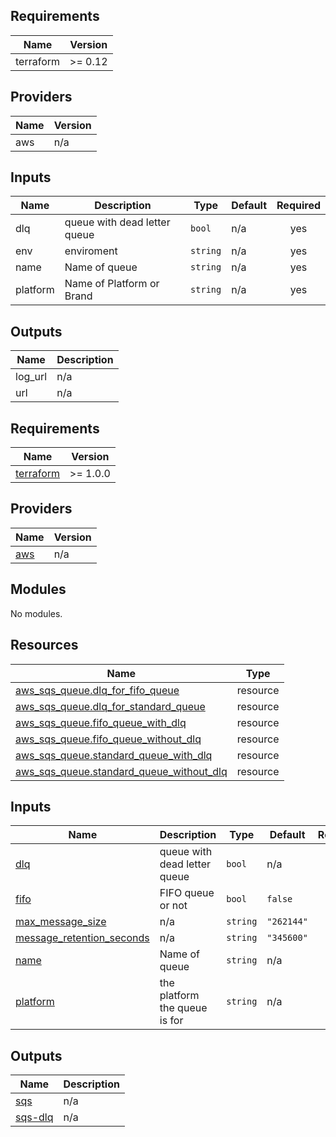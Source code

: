 ## Requirements

| Name | Version |
|------|---------|
| terraform | >= 0.12 |

## Providers

| Name | Version |
|------|---------|
| aws | n/a |

## Inputs

| Name | Description | Type | Default | Required |
|------|-------------|------|---------|:--------:|
| dlq | queue with dead letter queue | `bool` | n/a | yes |
| env | enviroment | `string` | n/a | yes |
| name | Name of queue | `string` | n/a | yes |
| platform | Name of Platform or Brand | `string` | n/a | yes |

## Outputs

| Name | Description |
|------|-------------|
| log\_url | n/a |
| url | n/a |

<!-- BEGIN_TF_DOCS -->
## Requirements

| Name | Version |
|------|---------|
| <a name="requirement_terraform"></a> [terraform](#requirement\_terraform) | >= 1.0.0 |

## Providers

| Name | Version |
|------|---------|
| <a name="provider_aws"></a> [aws](#provider\_aws) | n/a |

## Modules

No modules.

## Resources

| Name | Type |
|------|------|
| [aws_sqs_queue.dlq_for_fifo_queue](https://registry.terraform.io/providers/hashicorp/aws/latest/docs/resources/sqs_queue) | resource |
| [aws_sqs_queue.dlq_for_standard_queue](https://registry.terraform.io/providers/hashicorp/aws/latest/docs/resources/sqs_queue) | resource |
| [aws_sqs_queue.fifo_queue_with_dlq](https://registry.terraform.io/providers/hashicorp/aws/latest/docs/resources/sqs_queue) | resource |
| [aws_sqs_queue.fifo_queue_without_dlq](https://registry.terraform.io/providers/hashicorp/aws/latest/docs/resources/sqs_queue) | resource |
| [aws_sqs_queue.standard_queue_with_dlq](https://registry.terraform.io/providers/hashicorp/aws/latest/docs/resources/sqs_queue) | resource |
| [aws_sqs_queue.standard_queue_without_dlq](https://registry.terraform.io/providers/hashicorp/aws/latest/docs/resources/sqs_queue) | resource |

## Inputs

| Name | Description | Type | Default | Required |
|------|-------------|------|---------|:--------:|
| <a name="input_dlq"></a> [dlq](#input\_dlq) | queue with dead letter queue | `bool` | n/a | yes |
| <a name="input_fifo"></a> [fifo](#input\_fifo) | FIFO queue or not | `bool` | `false` | no |
| <a name="input_max_message_size"></a> [max\_message\_size](#input\_max\_message\_size) | n/a | `string` | `"262144"` | no |
| <a name="input_message_retention_seconds"></a> [message\_retention\_seconds](#input\_message\_retention\_seconds) | n/a | `string` | `"345600"` | no |
| <a name="input_name"></a> [name](#input\_name) | Name of queue | `string` | n/a | yes |
| <a name="input_platform"></a> [platform](#input\_platform) | the platform the queue is for | `string` | n/a | yes |

## Outputs

| Name | Description |
|------|-------------|
| <a name="output_sqs"></a> [sqs](#output\_sqs) | n/a |
| <a name="output_sqs-dlq"></a> [sqs-dlq](#output\_sqs-dlq) | n/a |
<!-- END_TF_DOCS -->